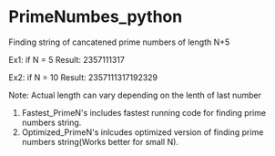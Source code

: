 # PrimeNumbes_python

Finding string of cancatened prime numbers of length N+5

Ex1: if N = 5
Result: 2357111317

Ex2: if N = 10
Result: 2357111317192329

Note: Actual length can vary depending on the lenth of last number
 
1. Fastest_PrimeN's includes fastest running code for finding prime numbers string.
2. Optimized_PrimeN's inlcudes optimized version of finding prime numbers string(Works better for small N).
